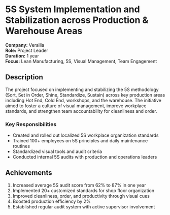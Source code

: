 # 5S System Implementation and Stabilization across Production & Warehouse Areas

**Company:** Verallia  
**Role:** Project Leader  
**Duration:** 1 year  
**Focus:** Lean Manufacturing, 5S, Visual Management, Team Engagement

## Description

The project focused on implementing and stabilizing the 5S methodology (Sort, Set in Order, Shine, Standardize, Sustain) across key production areas including Hot End, Cold End, workshops, and the warehouse. The initiative aimed to foster a culture of visual management, improve workplace standards, and strengthen team accountability for cleanliness and order.

### Key Responsibilities

- Created and rolled out localized 5S workplace organization standards  
- Trained 100+ employees on 5S principles and daily maintenance routines  
- Standardized visual tools and audit criteria  
- Conducted internal 5S audits with production and operations leaders

## Achievements

1. Increased average 5S audit score from 62% to 87% in one year  
2. Implemented 20+ customized standards for shop floor organization  
3. Improved cleanliness, order, and productivity through visual cues  
4. Boosted production efficiency by 2%  
5. Established regular audit system with active supervisor involvement

